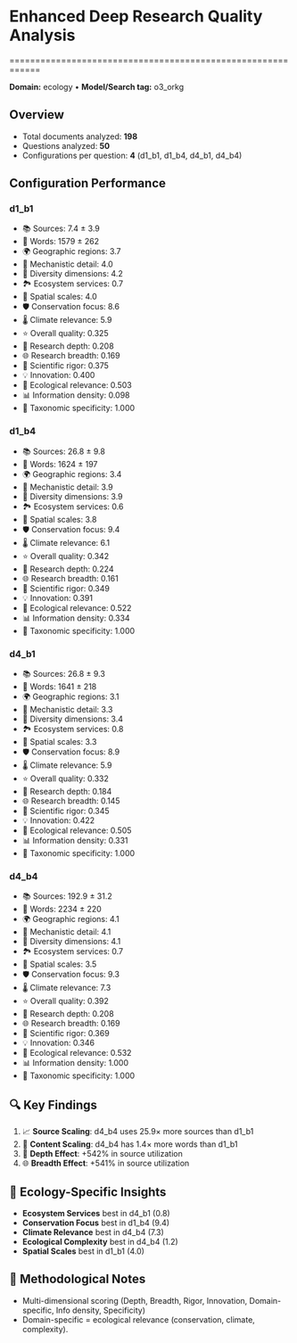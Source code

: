 # Enhanced Deep Research Quality Analysis
============================================================

**Domain:** ecology  •  **Model/Search tag:** o3_orkg

## Overview
- Total documents analyzed: **198**
- Questions analyzed: **50**
- Configurations per question: **4** (d1_b1, d1_b4, d4_b1, d4_b4)

## Configuration Performance

### d1_b1
- 📚 Sources: 7.4 ± 3.9
- 📝 Words: 1579 ± 262
- 🌍 Geographic regions: 3.7
- 🔬 Mechanistic detail: 4.0
- 🌿 Diversity dimensions: 4.2
- 🏞️ Ecosystem services: 0.7
- 📏 Spatial scales: 4.0
- 🛡️ Conservation focus: 8.6
- 🌡️ Climate relevance: 5.9
- ⭐ Overall quality: 0.325
- 🎯 Research depth: 0.208
- 🌐 Research breadth: 0.169
- 🔬 Scientific rigor: 0.375
- 💡 Innovation: 0.400
- 🌿 Ecological relevance: 0.503
- 📊 Information density: 0.098
- 🧬 Taxonomic specificity: 1.000

### d1_b4
- 📚 Sources: 26.8 ± 9.8
- 📝 Words: 1624 ± 197
- 🌍 Geographic regions: 3.4
- 🔬 Mechanistic detail: 3.9
- 🌿 Diversity dimensions: 3.9
- 🏞️ Ecosystem services: 0.6
- 📏 Spatial scales: 3.8
- 🛡️ Conservation focus: 9.4
- 🌡️ Climate relevance: 6.1
- ⭐ Overall quality: 0.342
- 🎯 Research depth: 0.224
- 🌐 Research breadth: 0.161
- 🔬 Scientific rigor: 0.349
- 💡 Innovation: 0.391
- 🌿 Ecological relevance: 0.522
- 📊 Information density: 0.334
- 🧬 Taxonomic specificity: 1.000

### d4_b1
- 📚 Sources: 26.8 ± 9.3
- 📝 Words: 1641 ± 218
- 🌍 Geographic regions: 3.1
- 🔬 Mechanistic detail: 3.3
- 🌿 Diversity dimensions: 3.4
- 🏞️ Ecosystem services: 0.8
- 📏 Spatial scales: 3.3
- 🛡️ Conservation focus: 8.9
- 🌡️ Climate relevance: 5.9
- ⭐ Overall quality: 0.332
- 🎯 Research depth: 0.184
- 🌐 Research breadth: 0.145
- 🔬 Scientific rigor: 0.345
- 💡 Innovation: 0.422
- 🌿 Ecological relevance: 0.505
- 📊 Information density: 0.331
- 🧬 Taxonomic specificity: 1.000

### d4_b4
- 📚 Sources: 192.9 ± 31.2
- 📝 Words: 2234 ± 220
- 🌍 Geographic regions: 4.1
- 🔬 Mechanistic detail: 4.1
- 🌿 Diversity dimensions: 4.1
- 🏞️ Ecosystem services: 0.7
- 📏 Spatial scales: 3.5
- 🛡️ Conservation focus: 9.3
- 🌡️ Climate relevance: 7.3
- ⭐ Overall quality: 0.392
- 🎯 Research depth: 0.208
- 🌐 Research breadth: 0.169
- 🔬 Scientific rigor: 0.369
- 💡 Innovation: 0.346
- 🌿 Ecological relevance: 0.532
- 📊 Information density: 1.000
- 🧬 Taxonomic specificity: 1.000

## 🔍 Key Findings
1. 📈 **Source Scaling**: d4_b4 uses 25.9× more sources than d1_b1
2. 📝 **Content Scaling**: d4_b4 has 1.4× more words than d1_b1
3. 🔄 **Depth Effect**: +542% in source utilization
4. 🌐 **Breadth Effect**: +541% in source utilization

## 🌿 Ecology-Specific Insights
- **Ecosystem Services** best in d4_b1 (0.8)
- **Conservation Focus** best in d1_b4 (9.4)
- **Climate Relevance** best in d4_b4 (7.3)
- **Ecological Complexity** best in d4_b4 (1.2)
- **Spatial Scales** best in d1_b1 (4.0)

## 🔬 Methodological Notes
- Multi-dimensional scoring (Depth, Breadth, Rigor, Innovation, Domain-specific, Info density, Specificity)
- Domain-specific = ecological relevance (conservation, climate, complexity).